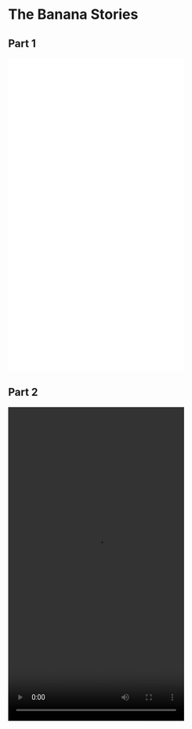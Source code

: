 # The Banana Stories

## Part 1

<iframe width="359" height="639" src="../m/part1.mp4" title="Video player1" frameborder="0" allow="accelerometer; clipboard-write; encrypted-media; gyroscope; picture-in-picture" allowfullscreen></iframe>

## Part 2

<video width="359" height="639" src="../m/part2.mp4" title="Video player2" frameborder="0" allow="accelerometer; clipboard-write; encrypted-media; gyroscope; picture-in-picture" allowfullscreen autoplay="false"></video>
